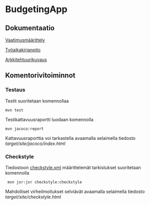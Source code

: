 
<h1>BudgetingApp</h1>

<h2>Dokumentaatio</h2>

[Vaatimusmäärittely](https://github.com/oonalampola/otm-harjoitustyo/blob/master/dokumentointi/vaatimusmaarittely.md)

[Työaikakirjanpito](https://github.com/oonalampola/otm-harjoitustyo/blob/master/dokumentointi/tyoaikakirjanpito.md)

[Arkkitehtuurikuvaus](https://github.com/oonalampola/otm-harjoitustyo/blob/master/dokumentointi/arkkitehtuuri.md)


<h2>Komentorivitoiminnot</h2>

<h3>Testaus</h3>

Testit suoritetaan komennollaa

```
mvn test
```

Testikattavuusraportti luodaan komennolla

```
mvn jacoco:report
```

Kattavuusraporttia voi tarkastella avaamalla selaimella tiedosto _target/site/jacoco/index.html_

<h3>Checkstyle</h3>

Tiedostoon [checkstyle.xml](https://github.com/mluukkai/OtmTodoApp/blob/master/checkstyle.xml) määrittelemät tarkistukset suoritetaan komennolla

```
 mvn jxr:jxr checkstyle:checkstyle
```

Mahdolliset virheilmoitukset selviävät avaamalla selaimella tiedosto _target/site/checkstyle.html_
